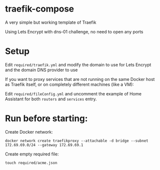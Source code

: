 # traefik-compose

A very simple but working template of Traefik

Using Lets Encrypt with dns-01 challenge, no need to open any ports

# Setup

Edit `required/traefik.yml` and modify the domain to use for Lets Encrypt and the domain DNS provider to use

If you want to proxy services that are not running on the same Docker host as Traefik itself, or on completely different machines (like a VM):

Edit `required/fileConfig.yml` and uncomment the example of Home Assistant for both `routers` and `services` entry.

# Run before starting:

Create Docker network:

`docker network create traefikproxy --attachable -d bridge --subnet 172.69.69.0/24 --gateway 172.69.69.1`

Create empty required file:

`touch required/acme.json`
